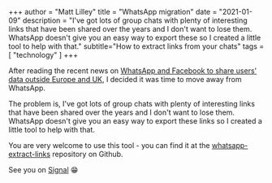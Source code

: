 +++
author = "Matt Lilley"
title = "WhatsApp migration"
date = "2021-01-09"
description = "I've got lots of group chats with plenty of interesting links that have been shared over the years and I don't want to lose them. WhatsApp doesn't give you an easy way to export these so I created a little tool to help with that."
subtitle="How to extract links from your chats"
tags = [
    "technology"
]
+++

After reading the recent news on [WhatsApp and Facebook to share users' data outside Europe and UK](https://www.bbc.co.uk/news/technology-55573149), I decided it was time to move away from WhatsApp.

The problem is, I've got lots of group chats with plenty of interesting links that have been shared over the years and I don't want to lose them. WhatsApp doesn't give you an easy way to export these links so I created a little tool to help with that.

You are very welcome to use this tool - you can find it at the [whatsapp-extract-links](https://github.com/mklilley/whatsapp-extract-links) repository on Github.

See you on [Signal](https://signal.org/) 😁